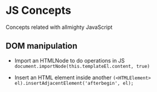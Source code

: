 # JS Concepts

Concepts related with allmighty JavaScript

## DOM manipulation
* Import an HTMLNode to do operations in JS
`document.importNode(this.templateEl.content, true)`

* Insert an HTML element inside another
`(<HTMLElement> el).insertAdjacentElement('afterbegin', el);`
